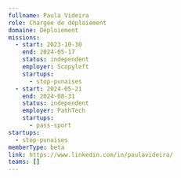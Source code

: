 ```yaml
---
fullname: Paula Videira
role: Chargée de déploiement
domaine: Déploiement
missions:
  - start: 2023-10-30
    end: 2024-05-17
    status: independent
    employer: Scopyleft
    startups:
      - stop-punaises
  - start: 2024-05-21
    end: 2024-08-31
    status: independent
    employer: PathTech
    startups:
      - pass-sport
startups:
  - stop-punaises
memberType: beta
link: https://www.linkedin.com/in/paulavideira/
teams: []
---
```

